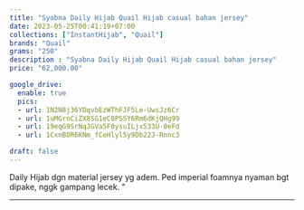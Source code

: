 ```yaml
---
title: "Syabna Daily Hijab Quail Hijab casual bahan jersey"
date: 2023-05-25T00:41:19+07:00
collections: ["InstantHijab", "Quail"]
brands: "Quail"
grams: "250"
description : "Syabna Daily Hijab Quail Hijab casual bahan jersey"
price: "62,000.00"

google_drive:
  enable: true
  pics:
  - url: 1N2N8j36YDqvbEzWThFJF5Le-UwsJz6Cr
  - url: 1uMGrnCiZX8SG1eC0PSSY6Rm6dKjQHg99
  - url: 19eqG9SrNqJGVa5F0ysuILjx533U-0eFd
  - url: 1CxnBOR6KNm_fCeHlyl5y9Db22J-Rnnc3

draft: false
---
```


Daily Hijab dgn material jersey yg adem. Ped imperial foamnya nyaman bgt dipake, nggk gampang lecek. "

-----------      
  
